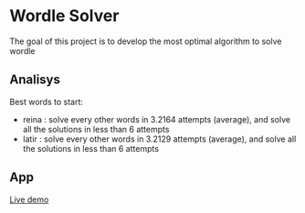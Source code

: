 # Wordle Solver
The goal of this project is to develop the most optimal algorithm to solve wordle 

 ## Analisys
 Best words to start:
   - reina : solve every other words in 3.2164 attempts (average), and solve all the solutions in less than 6 attempts
   - latir : solve every other words in 3.2129 attempts (average), and solve all the solutions in less than 6 attempts

## App
[Live demo]( https://wordle-autosolver.herokuapp.com)
